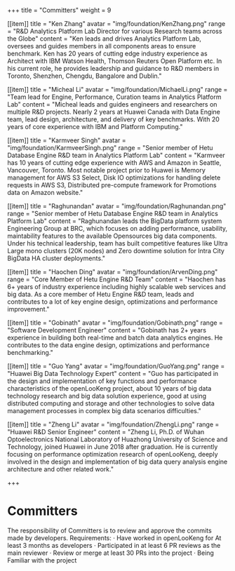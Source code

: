 +++
title = "Committers"
weight = 9

[[item]]
    title = "Ken Zhang"
    avatar = "img/foundation/KenZhang.png"
    range = "R&D Analytics Platform Lab Director for various Research teams across the Globe"
    content = "Ken leads and drives Analytics Platform Lab, oversees and guides members in all components areas to ensure benchmark. Ken has 20 years of cutting edge industry experience as Architect with IBM Watson Health, Thomson Reuters Open Platform etc. In his current role, he provides leadership and guidance to R&D members in Toronto, Shenzhen, Chengdu, Bangalore and Dublin."

[[item]]
    title = "Micheal Li"
    avatar = "img/foundation/MichaelLi.png"
    range = "Team lead for Engine, Performance, Curation teams in Analytics Platform Lab"
    content = "Micheal leads and guides engineers and researchers on multiple R&D projects. Nearly 2 years at Huawei Canada with Data Engine team, lead design, architecture, and delivery of key benchmarks. With 20 years of core experience with IBM and Platform Computing."

[[item]]
    title = "Karmveer Singh"
    avatar = "img/foundation/KarmveerSingh.png"
    range = "Senior member of Hetu Database Engine R&D team in Analytics Platform Lab"
    content = "Karmveer has 10 years of cutting edge experience with AWS and Amazon in Seattle, Vancouver, Toronto. Most notable project prior to Huawei is Memory management for AWS S3 Select, Disk IO optimizations for handling delete requests in AWS S3, Distributed pre-compute framework for Promotions data on Amazon website."
    
[[item]]
    title = "Raghunandan"
    avatar = "img/foundation/Raghunandan.png"
    range = "Senior member of Hetu Database Engine R&D team in Analytics Platform Lab"
    content = "Raghunandan leads the BigData platform system Engineering Group at BRC, which focuses on adding performance, usability, maintability features to the available Opensources big data components. Under his technical leadership, team has built competitive features like Ultra Large mono clusters (20K nodes) and Zero downtime solution for Intra City BigData HA cluster deployments."

[[item]]
    title = "Haochen Ding"
    avatar = "img/foundation/ArvenDing.png"
    range = "Core Member of Hetu Engine R&D Team"
    content = "Haochen has 6+ years of industry experience including highly scalable web services and big data. As a core member of Hetu Engine R&D team, leads and contributes to a lot of key engine design, optimizations and performance improvement."
    
[[item]]
    title = "Gobinath"
    avatar = "img/foundation/Gobinath.png"
    range = "Software Development Engineer"
    content = "Gobinath has 2+ years experience in building both real-time and batch data analytics engines. He contributes to the data engine design, optimizations and performance benchmarking."


[[item]]
    title = "Guo Yang"
    avatar = "img/foundation/GuoYang.png"
    range = "Huawei Big Data Technology Expert"
    content = "Guo has participated in the design and implementation of key functions and performance characteristics of the openLooKeng project, about 10 years of big data technology research and big data solution experience, good at using distributed computing and storage and other technologies to solve data management processes in complex big data scenarios difficulties."

[[item]]
    title = "Zheng Li"
    avatar = "img/foundation/ZhengLi.png"
    range = "Huawei R&D Senior Engineer"
    content = "Zheng Li, Ph.D. of Wuhan Optoelectronics National Laboratory of Huazhong University of Science and Technology, joined Huawei in June 2018 after graduation. He is currently focusing on performance optimization research of openLooKeng, deeply involved in the design and implementation of big data query analysis engine architecture and other related work."

+++


# Committers 


The responsibility of Committers is to review and approve the commits made by developers. Requirements: · Have worked in openLooKeng for At least 3 months as developers · Participated in at least 6 PR reviews as the main reviewer · Review or merge at least 30 PRs into the project · Being Familiar with the project